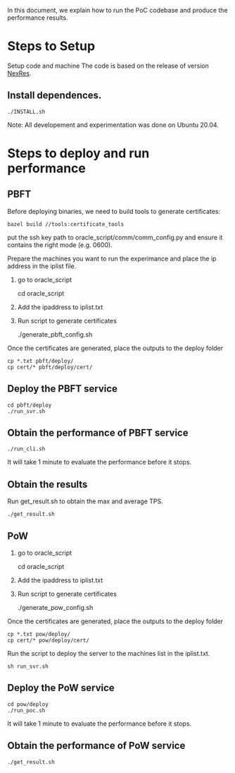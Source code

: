 In this document, we explain how to run the PoC codebase and produce the performance results.

# Steps to Setup


Setup code and machine
The code is based on the release of version [NexRes](https://github.com/resilientdb/resilientdb).


## Install dependences.

    ./INSTALL.sh

Note: All developement and experimentation was done on Ubuntu 20.04.

# Steps to deploy and run performance

## PBFT

Before deploying binaries, we need to build tools to generate certificates:

	bazel build //tools:certificate_tools

put the ssh key path to oracle_script/comm/comm_config.py and ensure it contains the right mode (e.g. 0600).

Prepare the machines you want to run the experimance and place the ip address in the iplist file.

1. go to oracle_script

	cd oracle_script

2. Add the ipaddress to iplist.txt
3. Run script to generate certificates
	
	./generate_pbft_config.sh

Once the certificates are generated, place the outputs to the deploy folder
	
	cp *.txt pbft/deploy/
	cp cert/* pbft/deploy/cert/

## Deploy the PBFT service

	cd pbft/deploy
	./run_svr.sh

## Obtain the performance of PBFT service

	./run_cli.sh

It will take 1 minute to evaluate the performance before it stops.

## Obtain the results
Run get_result.sh to obtain the max and average TPS.

	./get_result.sh


## PoW

1. go to oracle_script

	cd oracle_script

2. Add the ipaddress to iplist.txt
3. Run script to generate certificates
	
	./generate_pow_config.sh

Once the certificates are generated, place the outputs to the deploy folder
	
	cp *.txt pow/deploy/
	cp cert/* pow/deploy/cert/

Run the script to deploy the server to the machines list in the iplist.txt.

    sh run_svr.sh

## Deploy the PoW service

	cd pow/deploy
	./run_poc.sh

It will take 1 minute to evaluate the performance before it stops.

## Obtain the performance of PoW service

	./get_result.sh

